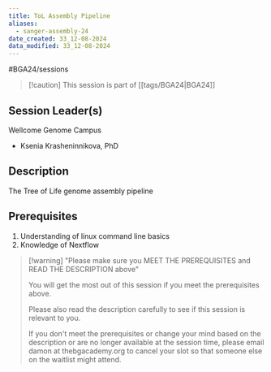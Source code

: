 ```yaml
---
title: ToL Assembly Pipeline
aliases:
  - sanger-assembly-24
date_created: 33_12-08-2024
data_modified: 33_12-08-2024
---
```


#BGA24/sessions 

> [!caution] This session is part of [[tags/BGA24|BGA24]]

## Session Leader(s)

Wellcome Genome Campus

- Ksenia Krasheninnikova, PhD


## Description

The Tree of Life genome assembly pipeline


## Prerequisites

1. Understanding of linux command line basics
2. Knowledge of Nextflow

>[!warning] "Please make sure you MEET THE PREREQUISITES and READ THE DESCRIPTION above"
>
>    You will get the most out of this session if you meet the prerequisites above.
>
>    Please also read the description carefully to see if this session is relevant to you.
>    
>    If you don't meet the prerequisites or change your mind based on the description or are no longer available at the session time, please email damon at thebgacademy.org to cancel your slot so that someone else on the waitlist might attend.